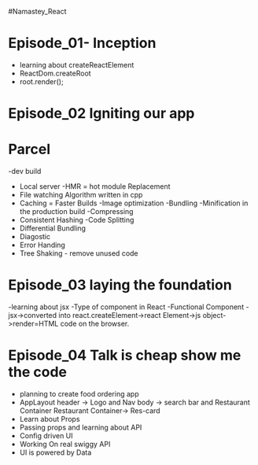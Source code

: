 #Namastey_React

# Episode_01- Inception

- learning about createReactElement
- ReactDom.createRoot
- root.render();

# Episode_02 Igniting our app

# Parcel

-dev build

- Local server
  -HMR = hot module Replacement
- File watching Algorithm written in cpp
- Caching = Faster Builds
  -Image optimization
  -Bundling
  -Minification in the production build
  -Compressing
- Consistent Hashing
  -Code Splitting
- Differential Bundling
- Diagostic
- Error Handing
- Tree Shaking - remove unused code

# Episode_03 laying the foundation

-learning about jsx
-Type of component in React
-Functional Component
-jsx->converted into react.createElement->react Element->js object->render=HTML code on the browser.

# Episode_04 Talk is cheap show me the code

- planning to create food ordering app
- AppLayout
  header -> Logo and Nav
  body -> search bar and Restaurant Container
  Restaurant Container-> Res-card
- Learn about Props
- Passing props and learning about API
- Config driven UI
- Working On real swiggy API
- UI is powered by Data